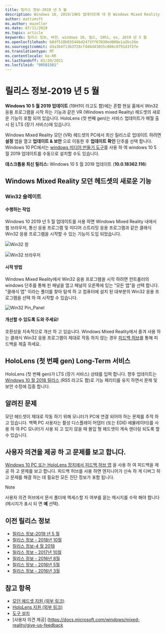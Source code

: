 ```yaml
---
title: 릴리스 정보-2019 년 5 월
description: Windows 10, 2019/19H1 업데이트에 대 한 Windows Mixed Reality 릴리스 정보를 최신 상태로 유지 합니다.
author: mattzmsft
ms.author: mazeller
ms.date: 07/11/2019
ms.topic: article
keywords: 릴리스 정보, 버전, windows 10, 빌드, 19h1, os, 2019 년 5 월
ms.openlocfilehash: b8df518b03544bd2473ff67030ed008e1a2bc26e
ms.sourcegitcommit: d3a3b4f13b3728cfdd4d43035c806c0791d3f2fe
ms.translationtype: MT
ms.contentlocale: ko-KR
ms.lasthandoff: 01/20/2021
ms.locfileid: "98581501"
---
```

# <a name="release-notes---may-2019"></a>릴리스 정보-2019 년 5 월

**Windows 10 5 월 2019 업데이트** (19H1이 라고도 함)에는 혼합 현실 홈에서 Win32 응용 프로그램을 시작 하는 기능과 같은 VR (Windows mixed Reality) 헤드셋의 새로운 기능이 포함 되어 있습니다. HoloLens (첫 번째 gen)는 서비스 업데이트가 매월 출시 된 LTS (장기 서비스)에 있습니다.

Windows Mixed Reality 모던 (VR) 헤드셋의 PC에서 최신 릴리스로 업데이트 하려면 **설정** 앱을 열고 **업데이트 & 보안** 으로 이동한 후 **업데이트 확인** 단추를 선택 합니다. Windows 10 PC에서는 [windows 미디어 만들기 도구](https://www.microsoft.com/software-download/windows10)를 사용 하 여 windows 10 5 월 2019 업데이트를 수동으로 설치할 수도 있습니다.

**데스크톱용 최신 릴리스:** Windows 10 5 월 2019 업데이트 (**10.0.18362.116**)<br>

## <a name="new-features-for-windows-mixed-reality-immersive-headsets"></a>Windows Mixed Reality 모던 헤드셋의 새로운 기능

### <a name="win32-slates"></a>Win32 슬레이트

#### <a name="what-does-it-do"></a>수행하는 작업 
Windows 10 2019 년 5 월 업데이트를 사용 하면 Windows Mixed Reality 내에서 웹 브라우저, 통신 응용 프로그램 및 미디어 스트리밍 응용 프로그램과 같은 클래식 Win32 응용 프로그램을 시작할 수 있는 기능이 도입 되었습니다. 

![Win32 창](images/mr-win32-slates-1.png)

![Win32 브라우저](images/mr-win32-slates-2.png)

#### <a name="how-to-launch"></a>시작 방법
Windows Mixed Reality에서 Win32 응용 프로그램을 시작 하려면 컨트롤러의 windows 단추를 통해 핀 패널을 열고 패널의 오른쪽에 있는 "모든 앱"을 선택 합니다.  "클래식 앱" 이라는 폴더를 찾아 탐색 하 고 컴퓨터에 설치 된 대부분의 Win32 응용 프로그램을 선택 하 여 시작할 수 있습니다.

![Win32 Pin_Panel](images/mr-win32-slates-pinspanel.png)

#### <a name="help-us-improve"></a>개선할 수 있도록 도와 주세요!
호환성을 지속적으로 개선 하 고 있습니다.  Windows Mixed Reality에서 즐겨 사용 하는 클래식 Win32 응용 프로그램이 제대로 작동 하지 않는 경우 [피드백 허브](https://support.microsoft.com//help/4021566/windows-10-send-feedback-to-microsoft-with-feedback-hub)를 통해 피드백을 제출 하세요.

## <a name="hololens-1st-gen-long-term-servicing"></a>HoloLens (첫 번째 gen) Long-Term 서비스

HoloLens (첫 번째 gen)가 LTS (장기 서비스) 상태를 입력 합니다. 향후 업데이트는 [Windows 10 월 2018 릴리스](release-notes-october-2018.md) (RS5 라고도 함)로 기능 패리티를 유지 하면서 문제 및 보안 수정에 집중 합니다. 

## <a name="known-issues"></a>알려진 문제

모던 헤드셋이 제대로 작동 하기 위해 모니터가 PC에 연결 되어야 하는 문제를 추적 하 고 있습니다. 백팩 PC 사용자는 활성 디스플레이 어댑터 (또는 EDID 에뮬레이터)를 사용 하 여 PC 모니터가 사용 되 고 있지 않을 때 몰입 형 헤드셋이 계속 렌더링 되도록 할 수 있습니다. 

## <a name="provide-feedback-and-report-issues"></a>사용자 의견을 제공 하 고 문제를 보고 합니다.

[Windows 10 PC 또는 HoloLens 장치에서 피드백 허브 앱](/windows/mixed-reality/give-us-feedback) 을 사용 하 여 피드백을 제공 하 고 문제를 보고 합니다. 피드백 허브를 사용 하면 엔지니어가 신속 하 게 디버그 하 고 문제를 해결 하는 데 필요한 모든 진단 정보가 포함 됩니다.

>[!NOTE]
>사용자 의견 허브에서 문서 폴더에 액세스할 지 여부를 묻는 메시지를 수락 해야 합니다 (메시지가 표시 되 면 **예** 선택).

## <a name="prior-release-notes"></a>이전 릴리스 정보

* [릴리스 정보-2019 년 5 월](release-notes-may-2019.md)
* [릴리스 정보 - 2018년 10월](release-notes-october-2018.md)
* [릴리스 정보-4 월 2018](release-notes-april-2018.md)
* [릴리스 정보 - 2017년 10월](release-notes-october-2017.md)
* [릴리스 정보 - 2016년 8월](release-notes-august-2016.md)
* [릴리스 정보 - 2016년 5월](release-notes-may-2016.md)
* [릴리스 정보 - 2016년 3월](release-notes-march-2016.md)

## <a name="see-also"></a>참고 항목
* [모던 헤드셋 지원 (외부 링크)](./troubleshooting-windows-mixed-reality.md)
* [HoloLens 지원 (외부 링크)](https://support.microsoft.com/products/hololens)
* [도구 설치](/windows/mixed-reality/develop/install-the-tools)
* [사용자 의견 제공] (https://docs.microsoft.com/windows/mixed-reality/give-us-feedback